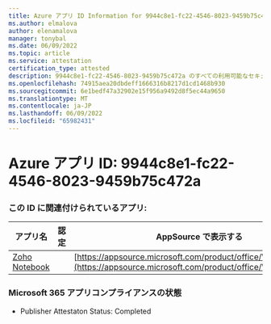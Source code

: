 ```yaml
---
title: Azure アプリ ID Information for 9944c8e1-fc22-4546-8023-9459b75c472a
ms.author: elmalova
author: elenamalova
manager: tonybal
ms.date: 06/09/2022
ms.topic: article
ms.service: attestation
certification_type: attested
description: 9944c8e1-fc22-4546-8023-9459b75c472a のすべての利用可能なセキュリティとコンプライアンス情報。
ms.openlocfilehash: 74915aea20dbdeff1666316b8217d1cd1468b930
ms.sourcegitcommit: 6e1bedf47a32902e15f956a9492d8f5ec44a9650
ms.translationtype: MT
ms.contentlocale: ja-JP
ms.lasthandoff: 06/09/2022
ms.locfileid: "65982431"
---
```

# <a name="azure-app-id-9944c8e1-fc22-4546-8023-9459b75c472a"></a>Azure アプリ ID: 9944c8e1-fc22-4546-8023-9459b75c472a


### <a name="apps-associated-with-this-id"></a>この ID に関連付けられているアプリ:
| **アプリ名** | **認定** | **AppSource で表示する** |
|--------------|---------------|-----------------------|
| [Zoho Notebook](../forward/WA200001616.md) |  | [https://appsource.microsoft.com/product/office/WA200001616](https://appsource.microsoft.com/product/office/WA200001616) |

### <a name="microsoft-365-app-compliance-status"></a>Microsoft 365 アプリコンプライアンスの状態
- Publisher Attestaton Status: Completed
